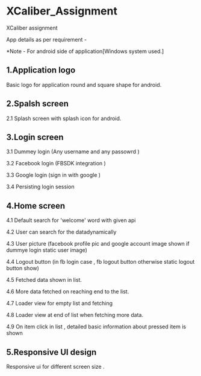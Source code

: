 
# XCaliber_Assignment
XCaliber assignment

App details as per requirement - 

*Note - For android side of application[Windows system used.]

1.Application logo
--
Basic logo for application round and square shape for android.

2.Spalsh screen
--
2.1 Splash screen with splash icon for android.


3.Login screen
--

3.1 Dummey login (Any username and any passowrd )

3.2 Facebook login (FBSDK integration )

3.3 Google login (sign in with google )

3.4 Persisting login session 


4.Home screen 
--

4.1 Default search for  'welcome' word with given api

4.2 User can search for the datadynamically

4.3 User picture (facebook profile pic and google account image shown if dummye login static user image)

4.4 Logout button (in fb login case , fb logout button otherwise static logout button show)

4.5 Fetched data shown in list.

4.6 More data fetched on reaching end to the list.

4.7 Loader view for empty list and fetching

4.8 Loader view at end of list when fetching more data.

4.9 On item click in list , detailed basic information about pressed item is shown 

5.Responsive UI design
--------------

Responsive  ui for different screen size .

